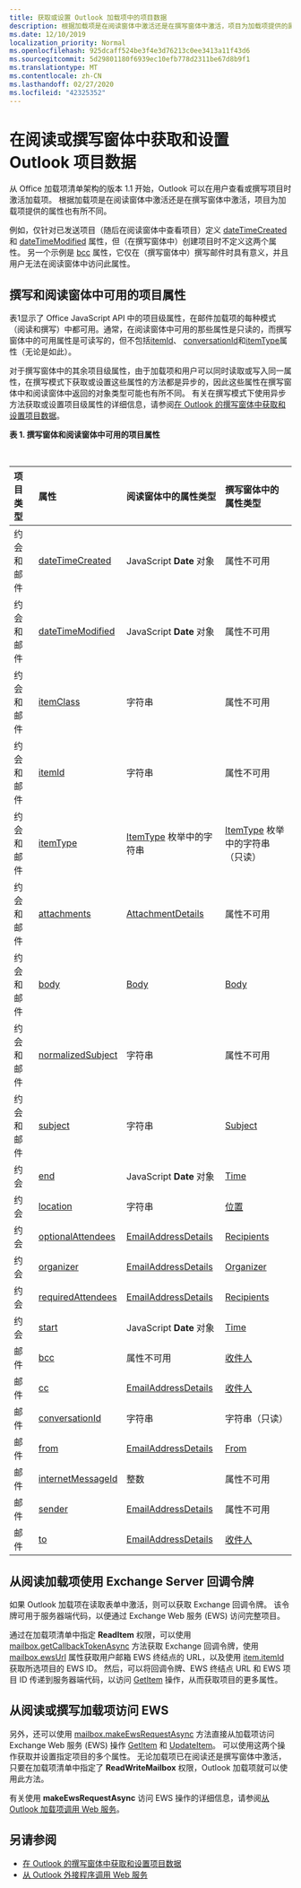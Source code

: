 ```yaml
---
title: 获取或设置 Outlook 加载项中的项目数据
description: 根据加载项是在阅读窗体中激活还是在撰写窗体中激活，项目为加载项提供的属性也有所不同。
ms.date: 12/10/2019
localization_priority: Normal
ms.openlocfilehash: 925dcaff524be3f4e3d76213c0ee3413a11f43d6
ms.sourcegitcommit: 5d29801180f6939ec10efb778d2311be67d8b9f1
ms.translationtype: MT
ms.contentlocale: zh-CN
ms.lasthandoff: 02/27/2020
ms.locfileid: "42325352"
---
```

# <a name="get-and-set-outlook-item-data-in-read-or-compose-forms"></a>在阅读或撰写窗体中获取和设置 Outlook 项目数据

从 Office 加载项清单架构的版本 1.1 开始，Outlook 可以在用户查看或撰写项目时激活加载项。 根据加载项是在阅读窗体中激活还是在撰写窗体中激活，项目为加载项提供的属性也有所不同。

例如，仅针对已发送项目（随后在阅读窗体中查看项目）定义 [dateTimeCreated](../reference/objectmodel/preview-requirement-set/office.context.mailbox.item.md#properties) 和 [dateTimeModified](../reference/objectmodel/preview-requirement-set/office.context.mailbox.item.md#properties) 属性，但（在撰写窗体中）创建项目时不定义这两个属性。 另一个示例是 [bcc](../reference/objectmodel/preview-requirement-set/office.context.mailbox.item.md#properties) 属性，它仅在（撰写窗体中）撰写邮件时具有意义，并且用户无法在阅读窗体中访问此属性。

## <a name="item-properties-available-in-compose-and-read-forms"></a>撰写和阅读窗体中可用的项目属性

表1显示了 Office JavaScript API 中的项目级属性，在邮件加载项的每种模式（阅读和撰写）中都可用。通常，在阅读窗体中可用的那些属性是只读的，而撰写窗体中的可用属性是可读写的，但不包括[itemId](../reference/objectmodel/preview-requirement-set/office.context.mailbox.item.md#properties)、 [conversationId](../reference/objectmodel/preview-requirement-set/office.context.mailbox.item.md#properties)和[itemType](../reference/objectmodel/preview-requirement-set/office.context.mailbox.item.md#properties)属性（无论是如此）。

对于撰写窗体中的其余项目级属性，由于加载项和用户可以同时读取或写入同一属性，在撰写模式下获取或设置这些属性的方法都是异步的，因此这些属性在撰写窗体中和阅读窗体中返回的对象类型可能也有所不同。 有关在撰写模式下使用异步方法获取或设置项目级属性的详细信息，请参阅[在 Outlook 的撰写窗体中获取和设置项目数据](get-and-set-item-data-in-a-compose-form.md)。


**表 1. 撰写窗体和阅读窗体中可用的项目属性**

<br/>

|**项目类型**|**属性**|**阅读窗体中的属性类型**|**撰写窗体中的属性类型**|
|:-----|:-----|:-----|:-----|
|约会和邮件|[dateTimeCreated](../reference/objectmodel/preview-requirement-set/office.context.mailbox.item.md#properties)|JavaScript **Date** 对象|属性不可用|
|约会和邮件|[dateTimeModified](../reference/objectmodel/preview-requirement-set/office.context.mailbox.item.md#properties)|JavaScript **Date** 对象|属性不可用|
|约会和邮件|[itemClass](../reference/objectmodel/preview-requirement-set/office.context.mailbox.item.md#properties)|字符串|属性不可用|
|约会和邮件|[itemId](../reference/objectmodel/preview-requirement-set/office.context.mailbox.item.md#properties)|字符串|属性不可用|
|约会和邮件|[itemType](../reference/objectmodel/preview-requirement-set/office.context.mailbox.item.md#properties)|[ItemType](/javascript/api/outlook/office.mailboxenums.itemtype) 枚举中的字符串|[ItemType](/javascript/api/outlook/office.mailboxenums.itemtype) 枚举中的字符串（只读）|
|约会和邮件|[attachments](../reference/objectmodel/preview-requirement-set/office.context.mailbox.item.md#properties)|[AttachmentDetails](/javascript/api/outlook/office.attachmentdetails)|属性不可用|
|约会和邮件|[body](../reference/objectmodel/preview-requirement-set/office.context.mailbox.item.md#properties)|[Body](/javascript/api/outlook/office.body)|[Body](/javascript/api/outlook/office.body)|
|约会和邮件|[normalizedSubject](../reference/objectmodel/preview-requirement-set/office.context.mailbox.item.md#properties)|字符串|属性不可用|
|约会和邮件|[subject](../reference/objectmodel/preview-requirement-set/office.context.mailbox.item.md#properties)|字符串|[Subject](/javascript/api/outlook/office.subject)|
|约会|[end](../reference/objectmodel/preview-requirement-set/office.context.mailbox.item.md#properties)|JavaScript **Date** 对象|[Time](/javascript/api/outlook/office.time)|
|约会|[location](../reference/objectmodel/preview-requirement-set/office.context.mailbox.item.md#properties)|字符串|[位置](/javascript/api/outlook/office.location)|
|约会|[optionalAttendees](../reference/objectmodel/preview-requirement-set/office.context.mailbox.item.md#properties)|[EmailAddressDetails](/javascript/api/outlook/office.emailaddressdetails)|[Recipients](/javascript/api/outlook/office.recipients)|
|约会|[organizer](../reference/objectmodel/preview-requirement-set/office.context.mailbox.item.md#properties)|[EmailAddressDetails](/javascript/api/outlook/office.emailaddressdetails)|[Organizer](/javascript/api/outlook/office.organizer)|
|约会|[requiredAttendees](../reference/objectmodel/preview-requirement-set/office.context.mailbox.item.md#properties)|[EmailAddressDetails](/javascript/api/outlook/office.emailaddressdetails)|[Recipients](/javascript/api/outlook/office.recipients)|
|约会|[start](../reference/objectmodel/preview-requirement-set/office.context.mailbox.item.md#properties)|JavaScript **Date** 对象|[Time](/javascript/api/outlook/office.time)|
|邮件|[bcc](../reference/objectmodel/preview-requirement-set/office.context.mailbox.item.md#properties)|属性不可用|[收件人](/javascript/api/outlook/office.recipients)|
|邮件|[cc](../reference/objectmodel/preview-requirement-set/office.context.mailbox.item.md#properties)|[EmailAddressDetails](/javascript/api/outlook/office.emailaddressdetails)|[收件人](/javascript/api/outlook/office.recipients)|
|邮件|[conversationId](../reference/objectmodel/preview-requirement-set/office.context.mailbox.item.md#properties)|字符串|字符串（只读）|
|邮件|[from](../reference/objectmodel/preview-requirement-set/office.context.mailbox.item.md#properties)|[EmailAddressDetails](/javascript/api/outlook/office.emailaddressdetails)|[From](/javascript/api/outlook/office.from)|
|邮件|[internetMessageId](../reference/objectmodel/preview-requirement-set/office.context.mailbox.item.md#properties)|整数|属性不可用|
|邮件|[sender](../reference/objectmodel/preview-requirement-set/office.context.mailbox.item.md#properties)|[EmailAddressDetails](/javascript/api/outlook/office.emailaddressdetails)|属性不可用|
|邮件|[to](../reference/objectmodel/preview-requirement-set/office.context.mailbox.item.md#properties)|[EmailAddressDetails](/javascript/api/outlook/office.emailaddressdetails)|[收件人](/javascript/api/outlook/office.recipients)|

## <a name="use-exchange-server-callback-tokens-from-a-read-add-in"></a>从阅读加载项使用 Exchange Server 回调令牌

如果 Outlook 加载项在读取表单中激活，则可以获取 Exchange 回调令牌。 该令牌可用于服务器端代码，以便通过 Exchange Web 服务 (EWS) 访问完整项目。

通过在加载项清单中指定 **ReadItem** 权限，可以使用 [mailbox.getCallbackTokenAsync](../reference/objectmodel/preview-requirement-set/office.context.mailbox.md#methods) 方法获取 Exchange 回调令牌，使用 [mailbox.ewsUrl](../reference/objectmodel/preview-requirement-set/office.context.mailbox.md#properties) 属性获取用户邮箱 EWS 终结点的 URL，以及使用 [item.itemId](../reference/objectmodel/preview-requirement-set/office.context.mailbox.item.md#properties) 获取所选项目的 EWS ID。 然后，可以将回调令牌、EWS 终结点 URL 和 EWS 项目 ID 传递到服务器端代码，以访问 [GetItem](/exchange/client-developer/web-service-reference/getitem-operation) 操作，从而获取项目的更多属性。


## <a name="access-ews-from-a-read-or-compose-add-in"></a>从阅读或撰写加载项访问 EWS

另外，还可以使用 [mailbox.makeEwsRequestAsync](../reference/objectmodel/preview-requirement-set/office.context.mailbox.md#methods) 方法直接从加载项访问 Exchange Web 服务 (EWS) 操作 [GetItem](/exchange/client-developer/web-service-reference/getitem-operation) 和 [UpdateItem](/exchange/client-developer/web-service-reference/updateitem-operation)。 可以使用这两个操作获取并设置指定项目的多个属性。 无论加载项已在阅读还是撰写窗体中激活，只要在加载项清单中指定了 **ReadWriteMailbox** 权限，Outlook 加载项就可以使用此方法。

有关使用 **makeEwsRequestAsync** 访问 EWS 操作的详细信息，请参阅[从 Outlook 加载项调用 Web 服务](web-services.md)。


## <a name="see-also"></a>另请参阅

- [在 Outlook 的撰写窗体中获取和设置项目数据](get-and-set-item-data-in-a-compose-form.md)
- [从 Outlook 外接程序调用 Web 服务](web-services.md)
